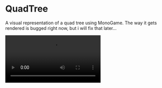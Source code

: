 # QuadTree
A visual representation of a quad tree using MonoGame. The way it gets rendered is bugged right now, but i will fix that later...

![Alt Text](https://i.gyazo.com/193ad2b3720cdd1fe017925c92f5af48.mp4)
